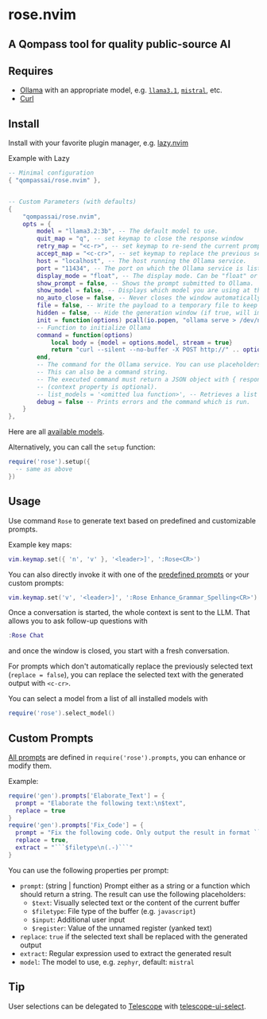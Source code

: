 # rose.nvim

## A Qompass tool for quality public-source AI

## Requires

- [Ollama](https://ollama.ai/) with an appropriate model, e.g. [`llama3.1`](https://ollama.com/library/llama3.1), [`mistral`](https://ollama.ai/library/mistral), etc.
- [Curl](https://curl.se/)

## Install

Install with your favorite plugin manager, e.g. [lazy.nvim](https://github.com/folke/lazy.nvim)

Example with Lazy

```lua
-- Minimal configuration
{ "qompassai/rose.nvim" },

```

```lua

-- Custom Parameters (with defaults)
{
    "qompassai/rose.nvim",
    opts = {
        model = "llama3.2:3b", -- The default model to use.
        quit_map = "q", -- set keymap to close the response window
        retry_map = "<c-r>", -- set keymap to re-send the current prompt
        accept_map = "<c-cr>", -- set keymap to replace the previous selection with the last result
        host = "localhost", -- The host running the Ollama service.
        port = "11434", -- The port on which the Ollama service is listening.
        display_mode = "float", -- The display mode. Can be "float" or "split" or "horizontal-split".
        show_prompt = false, -- Shows the prompt submitted to Ollama.
        show_model = false, -- Displays which model you are using at the beginning of your chat session.
        no_auto_close = false, -- Never closes the window automatically.
        file = false, -- Write the payload to a temporary file to keep the command short.
        hidden = false, -- Hide the generation window (if true, will implicitly set `prompt.replace = true`), requires Neovim >= 0.10
        init = function(options) pcall(io.popen, "ollama serve > /dev/null 2>&1 &") end,
        -- Function to initialize Ollama
        command = function(options)
            local body = {model = options.model, stream = true}
            return "curl --silent --no-buffer -X POST http://" .. options.host .. ":" .. options.port .. "/api/chat -d $body"
        end,
        -- The command for the Ollama service. You can use placeholders $prompt, $model and $body (shellescaped).
        -- This can also be a command string.
        -- The executed command must return a JSON object with { response, context }
        -- (context property is optional).
        -- list_models = '<omitted lua function>', -- Retrieves a list of model names
        debug = false -- Prints errors and the command which is run.
    }
},
```

Here are all [available models](https://ollama.ai/library).

Alternatively, you can call the `setup` function:

```lua
require('rose').setup({
  -- same as above
})
```

## Usage

Use command `Rose` to generate text based on predefined and customizable prompts.

Example key maps:

```lua
vim.keymap.set({ 'n', 'v' }, '<leader>]', ':Rose<CR>')
```

You can also directly invoke it with one of the [predefined prompts](./lua/gen/prompts.lua) or your custom prompts:

```lua
vim.keymap.set('v', '<leader>]', ':Rose Enhance_Grammar_Spelling<CR>')
```

Once a conversation is started, the whole context is sent to the LLM. That allows you to ask follow-up questions with

```lua
:Rose Chat
```

and once the window is closed, you start with a fresh conversation.

For prompts which don't automatically replace the previously selected text (`replace = false`), you can replace the selected text with the generated output with `<c-cr>`.

You can select a model from a list of all installed models with

```lua
require('rose').select_model()
```

## Custom Prompts

[All prompts](./lua/rose/prompts.lua) are defined in `require('rose').prompts`, you can enhance or modify them.

Example:

````lua
require('gen').prompts['Elaborate_Text'] = {
  prompt = "Elaborate the following text:\n$text",
  replace = true
}
require('gen').prompts['Fix_Code'] = {
  prompt = "Fix the following code. Only output the result in format ```$filetype\n...\n```:\n```$filetype\n$text\n```",
  replace = true,
  extract = "```$filetype\n(.-)```"
}
````

You can use the following properties per prompt:

- `prompt`: (string | function) Prompt either as a string or a function which should return a string. The result can use the following placeholders:
  - `$text`: Visually selected text or the content of the current buffer
  - `$filetype`: File type of the buffer (e.g. `javascript`)
  - `$input`: Additional user input
  - `$register`: Value of the unnamed register (yanked text)
- `replace`: `true` if the selected text shall be replaced with the generated output
- `extract`: Regular expression used to extract the generated result
- `model`: The model to use, e.g. `zephyr`, default: `mistral`

## Tip

User selections can be delegated to [Telescope](https://github.com/nvim-telescope/telescope.nvim) with [telescope-ui-select](https://github.com/nvim-telescope/telescope-ui-select.nvim).
